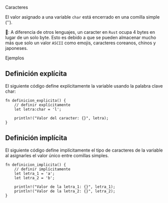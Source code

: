 Caracteres

El valor asignado a una variable `char` está encerrado en una comilla simple ('').

📝: A diferencia de otros lenguajes, un caracter en `Rust` ocupa 4 bytes en lugar de un solo byte.
Esto es debido a que se pueden almacenar mucho más que solo un valor `ASCII` como emojis, caracteres
coreanos, chinos y japoneses.


Ejemplos

## Definición explícita

El siguiente código define explícitamente la variable usando la palabra clave char:

```rust, editable
fn definicion_explicita() {
    // definir explícitamente 
    let letra:char = 'l';

    println!("Valor del caracter: {}", letra); 
}
```

## Definición implícita

El siguiente código define implícitamente el tipo de caracteres de la variable al asignarles 
el valor único entre comillas simples.

```rust, editable
fn definicion_implicita() { 
    // definir implícitamente
    let letra_1 = 'a';
    let letra_2 = 'b';

    println!("Valor de la letra_1: {}", letra_1);
    println!("Valor de la letra_2: {}", letra_2);
}
```